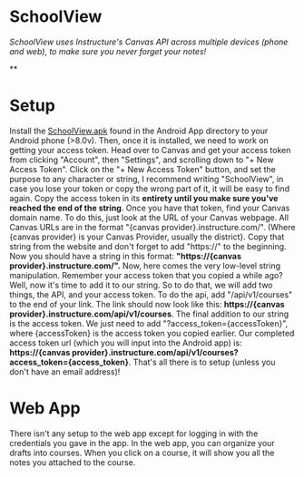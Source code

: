 
# SchoolView
*SchoolView uses Instructure's Canvas API across multiple devices (phone and web), to make sure you never forget your notes!*

**

# Setup

Install the [SchoolView.apk](https://github.com/stefanlighezan/SchoolView/blob/main/Android%20App/SchoolView.apk) found in the Android App directory to your Android phone (>8.0v). Then, once it is installed, we need to work on getting your access token. Head over to Canvas and get your access token from clicking "Account", then "Settings", and scrolling down to "+ New Access Token". Click on the "+ New Access Token" button, and set the purpose to any character or string, I recommend writing "SchoolView", in case you lose your token or copy the wrong part of it, it will be easy to find again. Copy the access token in its **entirety until you make sure you've reached the end of the string**. Once you have that token, find your Canvas domain name. To do this, just look at the URL of your Canvas webpage. All Canvas URLs are in the format "{canvas provider}.instructure.com/".   (Where {canvas provider} is your Canvas Provider, usually the district}. Copy that string from the website and don't forget to add "https://" to the beginning. Now you should have a string in this format: **"https://{canvas provider}.instructure.com/".** Now, here comes the very low-level string manipulation. Remember your access token that you copied a while ago? Well, now it's time to add it to our string. So to do that, we will add two things, the API, and your access token. To do the api, add "/api/v1/courses" to the end of your link. The link should now look like this:
**https://{canvas provider}.instructure.com/api/v1/courses**. The final addition to our string is the access token. We just need to add "?access_token={accessToken}", where {accessToken} is the access token you copied earlier. Our completed access token url (which you will input into the Android app) is:
**https://{canvas provider}.instructure.com/api/v1/courses?access_token={access_token}**. That's all there is to setup (unless you don't have an email address)!

# Web App
There isn't any setup to the web app except for logging in with the credentials you gave in the app. In the web app, you can organize your drafts into courses. When you click on a course, it will show you all the notes you attached to the course.  
